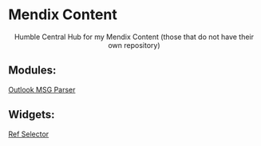# Mendix Content


<center>Humble Central Hub for my Mendix Content (those that do not have their own repository)</center>

## Modules:

[Outlook MSG Parser](https://github.com/j3lte/mendix-content/tree/outlook-msg-parser)

## Widgets:

[Ref Selector](https://github.com/j3lte/mendix-content/tree/reference-selector)
